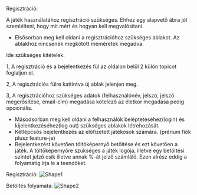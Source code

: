 Regisztráció:

A játék használatához regisztráció szükséges. Ehhez egy alapvető ábra jól szemlélteni, hogy mit mért és hogyan kell megvalósítani.

- Elsősorban meg kell oldani a regisztrációhoz szükséges ablakot. Az ablakhoz nincsenek megkötött méméretek megadva.

Ide szükséges kitételek:

1, A regisztráció és a bejelentkezés fül az oldalon belül 2 külön topicot foglaljon el.

2, A regisztrációs fülre kattintva új ablak jelenjen meg.

3, A regisztrációhoz szükséges adatok (felhasználónév, jelszó, jelszó megerősítése, email-cím) megadása kötelező az életkor megadása pedig opcionális.

- Másodsorban meg kell oldani a felhasználók beléptetéséhez(login) és kijelentkezéséhez(log out) szükséges ablakok létrehozását.
- Kétlépcsős bejelentkezés az előfizetett játékosok számára. (prérium fiók plusz feature-je)
- Bejelentkezést követően töltöképernyő betöltése és ezt követően a játék. A töltőképernyőre szukséges a játék logója, illetve egy betöltési szintet jelző csík illetve annak %-át jelző számláló. Ezen alrész eddig a folyamatig írja le a teendőket.

Regisztráció: ![Shape1](RackMultipart20211015-4-o41amz_html_29add9ba5316730e.gif)

Betöltés folyamata: ![Shape2](RackMultipart20211015-4-o41amz_html_c58aa10329a90b65.gif)
